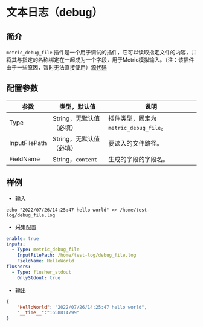 # 文本日志（debug）

## 简介
`metric_debug_file` 插件是一个用于调试的插件，它可以读取指定文件的内容，并将其与指定的名称绑定在一起成为一个字段，用于Metric模拟输入。（注：该插件由于一些原因，暂时无法直接使用）[源代码](https://github.com/alibaba/ilogtail/blob/main/plugins/input/debugfile/input_debug_file.go)

## 配置参数
| 参数 | 类型，默认值 | 说明 |
| - | - | - |
| Type | String，无默认值（必填） | 插件类型，固定为`metric_debug_file`。 |
| InputFilePath | String，无默认值（必填） | 要读入的文件路径。 |
| FieldName | String，`content` | 生成的字段的字段名。 |

## 样例

* 输入
```
echo "2022/07/26/14:25:47 hello world" >> /home/test-log/debug_file.log
```

* 采集配置
```yaml
enable: true
inputs:
  - Type: metric_debug_file
    InputFilePath: /home/test-log/debug_file.log
    FieldName: HelloWorld
flushers:
  - Type: flusher_stdout
    OnlyStdout: true  
```

* 输出
```json
{
    "HelloWorld": "2022/07/26/14:25:47 hello world",
    "__time__":"1658814799"
}
```